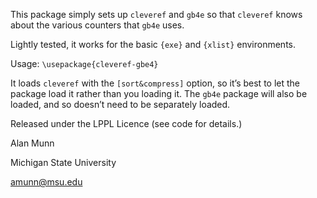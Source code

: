 This package simply sets up `cleveref` and `gb4e` so that `cleveref` knows about the various counters that `gb4e` uses. 

Lightly tested, it works for the basic `{exe}` and `{xlist}` environments. 

Usage: `\usepackage{cleveref-gbe4}`

It loads `cleveref` with the `[sort&compress]` option, so it’s best to let the package load it rather than you loading it. The `gb4e` package will also be loaded, and so doesn’t need to be separately loaded.

Released under the LPPL Licence (see code for details.)

Alan Munn

Michigan State University

amunn@msu.edu

